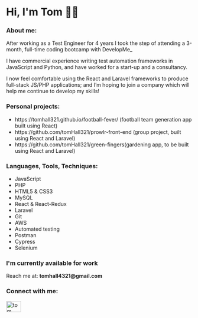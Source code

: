 <h1>Hi, I'm Tom 👋🏻</h1>

<h3>About me:</h3>
<p>After working as a Test Engineer for 4 years I took the step of attending a 3-month, full-time coding bootcamp with DevelopMe_</p>
<p>I have commercial experience writing test automation frameworks in JavaScript and Python, and have worked for a start-up and a consultancy.</p>
<p>I now feel comfortable using the React and Laravel frameworks to produce full-stack JS/PHP applications; and I’m hoping to join a company which will help me continue to develop my skills!</p>

<h3> Personal projects: </h3>
<ul>
  <li>https://tomhall321.github.io/football-fever/ (football team generation app built using React) </li>
  <li>https://github.com/tomHall321/prowlr-front-end (group project, built using React and Laravel)</li>
  <li>https://github.com/tomHall321/green-fingers(gardening app, to be built using React and Laravel)</li>
</ul>  
  
<h3 align="left">Languages, Tools, Techniques:</h3>
<ul>
  <li>JavaScript</li>
  <li>PHP</li>
  <li>HTML5 & CSS3</li>
  <li>MySQL</li>
  <li>React & React-Redux</li>
  <li>Laravel</li>
  <li>Git</li>
  <li>AWS</li>
  <li>Automated testing</li>
  <li>Postman</li>
  <li>Cypress</li>
  <li>Selenium</li>
</ul>

<h3 align="left">I'm currently available for work</h3>
<p>Reach me at: <strong>tomhall4321@gmail.com</strong></p>

<h3 align="left">Connect with me:</h3>
<p align="left">
<a href="https://www.linkedin.com/in/tom-hall-a16b4b1b9/" target="blank"><img align="center" src="https://cdn.jsdelivr.net/npm/simple-icons@3.0.1/icons/linkedin.svg" alt="tom" height="30" width="40" /></a>
</p>



